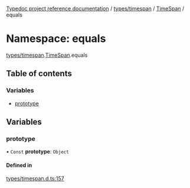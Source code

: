 [Typedoc project reference documentation](../README.md) / [types/timespan](types_timespan.md) / [TimeSpan](types_timespan.timespan.md) / equals

# Namespace: equals

[types/timespan](types_timespan.md).[TimeSpan](types_timespan.timespan.md).equals

## Table of contents

### Variables

- [prototype](types_timespan.timespan.equals.md#prototype)

## Variables

### prototype

• `Const` **prototype**: `Object`

#### Defined in

[types/timespan.d.ts:157](https://github.com/DocuWare/REST-Sample-TS/blob/beb3ada/src/types/timespan.d.ts#L157)
